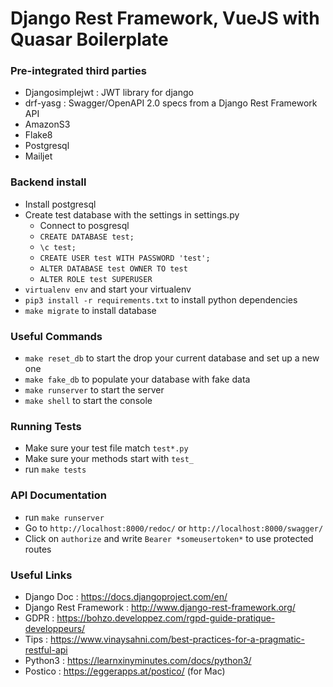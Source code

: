 # Django Rest Framework, VueJS with Quasar Boilerplate

### Pre-integrated third parties

- Djangosimplejwt : JWT library for django
- drf-yasg : Swagger/OpenAPI 2.0 specs from a Django Rest Framework API
- AmazonS3
- Flake8
- Postgresql
- Mailjet

### Backend install

- Install postgresql
- Create test database with the settings in settings.py
  - Connect to posgresql
  - `CREATE DATABASE test;`
  - `\c test;`
  - `CREATE USER test WITH PASSWORD 'test';`
  - `ALTER DATABASE test OWNER TO test`
  - `ALTER ROLE test SUPERUSER`
- `virtualenv env` and start your virtualenv
- `pip3 install -r requirements.txt` to install python dependencies
- `make migrate` to install database

### Useful Commands

- `make reset_db` to start the drop your current database and set up a new one
- `make fake_db` to populate your database with fake data
- `make runserver` to start the server
- `make shell` to start the console

### Running Tests

- Make sure your test file match `test*.py`
- Make sure your methods start with `test_`
- run `make tests`

### API Documentation

- run `make runserver`
- Go to `http://localhost:8000/redoc/` or `http://localhost:8000/swagger/`
- Click on `authorize` and write `Bearer *someusertoken*` to use protected routes

### Useful Links

- Django Doc : https://docs.djangoproject.com/en/
- Django Rest Framework : http://www.django-rest-framework.org/
- GDPR : https://bohzo.developpez.com/rgpd-guide-pratique-developpeurs/
- Tips : https://www.vinaysahni.com/best-practices-for-a-pragmatic-restful-api
- Python3 : https://learnxinyminutes.com/docs/python3/
- Postico : https://eggerapps.at/postico/ (for Mac)
